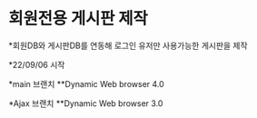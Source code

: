 # 회원전용 게시판 제작

*회원DB와 게시판DB를 연동해 로그인 유저만 사용가능한 게시판을 제작

*22/09/06 시작


*main 브랜치
**Dynamic Web browser 4.0

*Ajax 브랜치
**Dynamic Web browser 3.0
